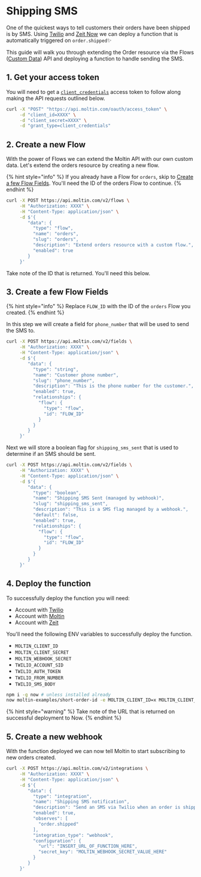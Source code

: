 # Shipping SMS

One of the quickest ways to tell customers their orders have been shipped is by SMS. Using [Twilio](https://www.twilio.com) and [Zeit Now](https://zeit.co/now) we can deploy a function that is automatically triggered on `order.shipped`✨

This guide will walk you through extending the Order resource via the Flows \([Custom Data](https://docs.moltin.com/advanced/custom-data)\) API and deploying a function to handle sending the SMS.

## 1. Get your access token

You will need to get a [`client_credentials`](https://docs.moltin.com/basics/authentication/client-credential-token) access token to follow along making the API requests outlined below.

```bash
curl -X "POST" "https://api.moltin.com/oauth/access_token" \
     -d "client_id=XXXX" \
     -d "client_secret=XXXX" \
     -d "grant_type=client_credentials"
```

## 2. Create a new Flow

With the power of Flows we can extend the Moltin API with our own custom data. Let's extend the orders resource by creating a new flow.

{% hint style="info" %}
If you already have a Flow for `orders`, skip to [Create a few Flow Fields](shipping-sms.md#2-create-a-few-flow-fields). You'll need the ID of the orders Flow to continue.
{% endhint %}

```bash
curl -X POST https://api.moltin.com/v2/flows \
     -H "Authorization: XXXX" \
     -H "Content-Type: application/json" \
     -d $'{
        "data": {
          "type": "flow",
          "name": "orders",
          "slug": "orders",
          "description": "Extend orders resource with a custom flow.",
          "enabled": true
        }
     }'
```

Take note of the ID that is returned. You'll need this below.

## 3. Create a few Flow Fields

{% hint style="info" %}
Replace `FLOW_ID` with the ID of the `orders` Flow you created.
{% endhint %}

In this step we will create a field for `phone_number` that will be used to send the SMS to.

```bash
curl -X POST https://api.moltin.com/v2/fields \
     -H "Authorization: XXXX" \
     -H "Content-Type: application/json" \
     -d $'{
        "data": {
          "type": "string",
          "name": "Customer phone number",
          "slug": "phone_number",
          "description": "This is the phone number for the customer.",
          "enabled": true,
          "relationships": {
            "flow": {
              "type": "flow",
              "id": "FLOW_ID"
            }
          }
        }
     }'
```

Next we will store a boolean flag for `shipping_sms_sent` that is used to determine if an SMS should be sent.

```bash
curl -X POST https://api.moltin.com/v2/fields \
     -H "Authorization: XXXX" \
     -H "Content-Type: application/json" \
     -d $'{
        "data": {
          "type": "boolean",
          "name": "Shipping SMS Sent (managed by webhook)",
          "slug": "shipping_sms_sent",
          "description": "This is a SMS flag managed by a webhook.",
          "default": false,
          "enabled": true,
          "relationships": {
            "flow": {
              "type": "flow",
              "id": "FLOW_ID"
            }
          }
        }
     }'
```

## 4. Deploy the function

To successfully deploy the function you will need:

* Account with [Twilio](https://www.twilio.com/)
* Account with [Moltin](https://dashboard.moltin.com/signup)
* Account with [Zeit](https://zeit.co/now)

You'll need the following ENV variables to successfully deploy the function.

* `MOLTIN_CLIENT_ID`
* `MOLTIN_CLIENT_SECRET`
* `MOLTIN_WEBHOOK_SECRET`
* `TWILIO_ACCOUNT_SID`
* `TWILIO_AUTH_TOKEN`
* `TWILIO_FROM_NUMBER`
* `TWILIO_SMS_BODY`

```bash
npm i -g now # unless installed already
now moltin-examples/short-order-id -e MOLTIN_CLIENT_ID=x MOLTIN_CLIENT_SECRET=x MOLTIN_WEBHOOK_SECRET=x TWILIO_ACCOUNT_SID=x TWILIO_AUTH_TOKEN=x TWILIO_FROM_NUMBER=x TWILIO_SMS_BODY=x
```

{% hint style="warning" %}
Take note of the URL that is returned on successful deployment to Now.
{% endhint %}

## 5. Create a new webhook

With the function deployed we can now tell Moltin to start subscribing to new orders created.

```bash
curl -X POST https://api.moltin.com/v2/integrations \
     -H "Authorization: XXXX" \
     -H "Content-Type: application/json" \
     -d $'{
        "data": {
          "type": "integration",
          "name": "Shipping SMS notification",
          "description": "Send an SMS via Twilio when an order is shipped",
          "enabled": true,
          "observes": [
            "order.shipped"
          ],
          "integration_type": "webhook",
          "configuration": {
            "url": "INSERT_URL_OF_FUNCTION_HERE",
            "secret_key": "MOLTIN_WEBHOOK_SECRET_VALUE_HERE"
          }
        }
     }'
```



